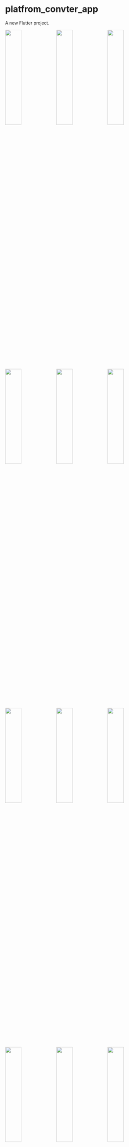 # platfrom_convter_app

A new Flutter project.

<img src="https://github.com/user-attachments/assets/0ec6ff24-7d89-44b0-a342-917f7cf6cb3a" height=28% width=32%>
<img src="https://github.com/user-attachments/assets/2d52381a-ae18-43e2-bb80-0041e7ae8b9d" height=28% width=32%>
<img src="https://github.com/user-attachments/assets/5e4c80ff-e3f0-4f8a-8de9-3cad1902054d" height=28% width=32%>
<img src="https://github.com/user-attachments/assets/d597bac4-8e91-42cb-ab3a-7b21b2c7dfc5" height=28% width=32%>
<img src="https://github.com/user-attachments/assets/106903b6-2756-4c43-84f4-f123ea4a6811" height=28% width=32%>
<img src="https://github.com/user-attachments/assets/141c2a31-27f0-44d2-9ad5-92cad3f8ce5c" height=28% width=32%>
<img src="https://github.com/user-attachments/assets/b25394d6-67bc-4763-b2ee-c1af806808c4" height=28% width=32%>
<img src="https://github.com/user-attachments/assets/1788e3a5-38ad-43c0-9182-54a9c48b20ab" height=28% width=32%>
<img src="https://github.com/user-attachments/assets/8ae24456-0b06-46f5-aacb-a6d341b38d8b" height=28% width=32%>
<img src="https://github.com/user-attachments/assets/f3a2807d-ea97-4c06-bfc9-80edd8a1480f" height=28% width=32%>
<img src="https://github.com/user-attachments/assets/84d1635a-bf5f-40d5-879b-41fcd7408cde" height=28% width=32%>
<img src="https://github.com/user-attachments/assets/8cd07f2b-e1c5-4cc4-8020-eefc2026f8f7" height=28% width=32%>
<img src="https://github.com/user-attachments/assets/857c2754-83cd-46c7-b3c7-363caf3a9d85" height=28% width=32%>
